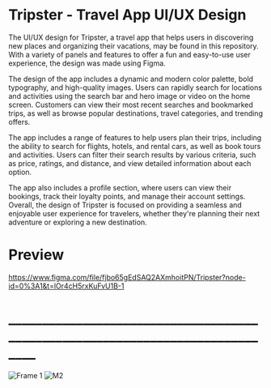 # Tripster - Travel App UI/UX Design

The UI/UX design for Tripster, a travel app that helps users in discovering new places and organizing their vacations, may be found in this repository. With a variety of panels and features to offer a fun and easy-to-use user experience, the design was made using Figma.

The design of the app includes a dynamic and modern color palette, bold typography, and high-quality images. Users can rapidly search for locations and activities using the search bar and hero image or video on the home screen. Customers can view their most recent searches and bookmarked trips, as well as browse popular destinations, travel categories, and trending offers.

The app includes a range of features to help users plan their trips, including the ability to search for flights, hotels, and rental cars, as well as book tours and activities. Users can filter their search results by various criteria, such as price, ratings, and distance, and view detailed information about each option.

The app also includes a profile section, where users can view their bookings, track their loyalty points, and manage their account settings. Overall, the design of Tripster is focused on providing a seamless and enjoyable user experience for travelers, whether they're planning their next adventure or exploring a new destination.

# Preview 

https://www.figma.com/file/fjbo65gEdSAQ2AXmhoitPN/Tripster?node-id=0%3A1&t=lOr4cH5rxKuFvU1B-1

# ______________________________________________________________________________


![Frame 1](https://user-images.githubusercontent.com/97963854/223570806-ab6a0ce0-07c9-4016-a682-c4afd77fd6b7.png) 
![M2](https://user-images.githubusercontent.com/97963854/223572381-06a76cdf-6251-442e-acf0-34bfd423b1f9.png)
